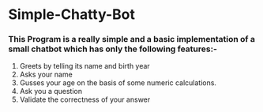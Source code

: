 # Simple-Chatty-Bot

### This Program is a really simple and a basic implementation of a small chatbot which has only the following features:-
1. Greets by telling its name and birth year
2. Asks your name
3. Gusses your age on the basis of some numeric calculations.
4. Ask you a question 
5. Validate the correctness of your answer
